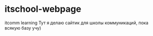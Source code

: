 # itschool-webpage
itcomm learning
Тут я делаю сайтик для школы коммуникаций, пока всякую базу учу)
